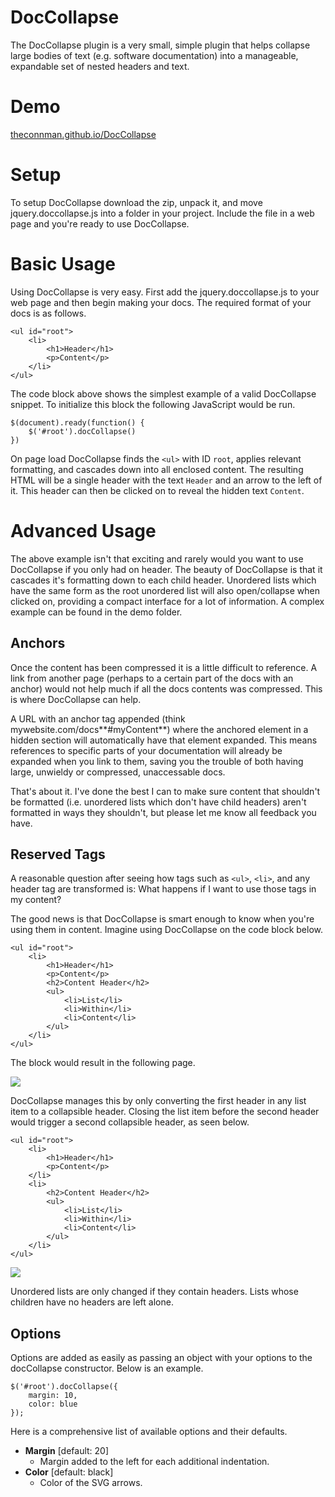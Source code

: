 DocCollapse
===========

The DocCollapse plugin is a very small, simple plugin that helps collapse large bodies of text (e.g. software documentation) into a manageable, expandable set of nested headers and text.

# Demo #
[theconnman.github.io/DocCollapse](https://theconnman.github.io/DocCollapse)

# Setup #

To setup DocCollapse download the zip, unpack it, and move jquery.doccollapse.js into a folder in your project. Include the file in a web page and you're ready to use DocCollapse.

# Basic Usage #

Using DocCollapse is very easy. First add the jquery.doccollapse.js to your web page and then begin making your docs. The required format of your docs is as follows.

	<ul id="root">
		<li>
			<h1>Header</h1>
			<p>Content</p>
		</li>
	</ul>

The code block above shows the simplest example of a valid DocCollapse snippet. To initialize this block the following JavaScript would be run.

	$(document).ready(function() {
    	$('#root').docCollapse()
    })

On page load DocCollapse finds the `<ul>` with ID `root`, applies relevant formatting, and cascades down into all enclosed content. The resulting HTML will be a single header with the text `Header` and an arrow to the left of it. This header can then be clicked on to reveal the hidden text `Content`.

# Advanced Usage #

The above example isn't that exciting and rarely would you want to use DocCollapse if you only had on header. The beauty of DocCollapse is that it cascades it's formatting down to each child header. Unordered lists which have the same form as the root unordered list will also open/collapse when clicked on, providing a compact interface for a lot of information. A complex example can be found in the demo folder.

## Anchors ##

Once the content has been compressed it is a little difficult to reference. A link from another page (perhaps to a certain part of the docs with an anchor) would not help much if all the docs contents was compressed. This is where DocCollapse can help.

A URL with an anchor tag appended (think mywebsite.com/docs**#myContent**) where the anchored element in a hidden section will automatically have that element expanded. This means references to specific parts of your documentation will already be expanded when you link to them, saving you the trouble of both having large, unwieldy or compressed, unaccessable docs.

That's about it. I've done the best I can to make sure content that shouldn't be formatted (i.e. unordered lists which don't have child headers) aren't formatted in ways they shouldn't, but please let me know all feedback you have.

## Reserved Tags ##
A reasonable question after seeing how tags such as `<ul>`, `<li>`, and any header tag are transformed is: What happens if I want to use those tags in my content?

The good news is that DocCollapse is smart enough to know when you're using them in content. Imagine using DocCollapse on the code block below.

	<ul id="root">
		<li>
			<h1>Header</h1>
			<p>Content</p>
			<h2>Content Header</h2>
			<ul>
				<li>List</li>
				<li>Within</li>
				<li>Content</li>
			</ul>
		</li>
	</ul>

The block would result in the following page.

![](https://raw.github.com/TheConnMan/DocCollapse/master/demo/Example.png)

DocCollapse manages this by only converting the first header in any list item to a collapsible header. Closing the list item before the second header would trigger a second collapsible header, as seen below.

	<ul id="root">
		<li>
			<h1>Header</h1>
			<p>Content</p>
		</li>
		<li>
			<h2>Content Header</h2>
			<ul>
				<li>List</li>
				<li>Within</li>
				<li>Content</li>
			</ul>
		</li>
	</ul>

![](https://raw.github.com/TheConnMan/DocCollapse/master/demo/Example2.png)

Unordered lists are only changed if they contain headers. Lists whose children have no headers are left alone.

## Options ##

Options are added as easily as passing an object with your options to the docCollapse constructor. Below is an example.

	$('#root').docCollapse({
		margin: 10,
		color: blue
	});

Here is a comprehensive list of available options and their defaults.

- **Margin** [default: 20]
	- Margin added to the left for each additional indentation.
- **Color** [default: black]
	- Color of the SVG arrows.